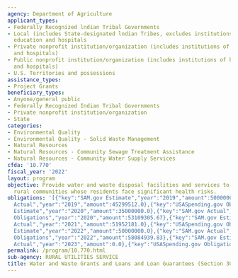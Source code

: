 ```yaml
---
agency: Department of Agriculture
applicant_types:
- Federally Recognized lndian Tribal Governments
- Local (includes State-designated lndian Tribes, excludes institutions of higher
  education and hospitals
- Private nonprofit institution/organization (includes institutions of higher education
  and hospitals)
- Public nonprofit institution/organization (includes institutions of higher education
  and hospitals)
- U.S. Territories and possessions
assistance_types:
- Project Grants
beneficiary_types:
- Anyone/general public
- Federally Recognized Indian Tribal Governments
- Private nonprofit institution/organization
- State
categories:
- Environmental Quality
- Environmental Quality - Solid Waste Management
- Natural Resources
- Natural Resources - Community Sewage Treatment Assistance
- Natural Resources - Community Water Supply Services
cfda: '10.770'
fiscal_year: '2022'
layout: program
objective: Provide water and waste disposal facilities and services to low income
  rural communities whose residents face significant health risks.
obligations: '[{"key":"SAM.gov Estimate","year":"2019","amount":50000000.0},{"key":"SAM.gov
  Actual","year":"2019","amount":45299512.0},{"key":"USASpending.gov Obligations","year":"2019","amount":44117035.9},{"key":"SAM.gov
  Estimate","year":"2020","amount":35000000.0},{"key":"SAM.gov Actual","year":"2020","amount":53159306.0},{"key":"USASpending.gov
  Obligations","year":"2020","amount":53109305.67},{"key":"SAM.gov Estimate","year":"2021","amount":26000000.0},{"key":"SAM.gov
  Actual","year":"2021","amount":51952181.0},{"key":"USASpending.gov Obligations","year":"2021","amount":22952971.0},{"key":"SAM.gov
  Estimate","year":"2022","amount":50000000.0},{"key":"SAM.gov Actual","year":"2022","amount":58084940.0},{"key":"USASpending.gov
  Obligations","year":"2022","amount":58084939.83},{"key":"SAM.gov Estimate","year":"2023","amount":48684843.0},{"key":"SAM.gov
  Actual","year":"2023","amount":0.0},{"key":"USASpending.gov Obligations","year":"2023","amount":15015000.0}]'
permalink: /program/10.770.html
sub-agency: RURAL UTILITIES SERVICE
title: Water and Waste Grants and Loans and Loan Guarantees (Section 306C)
---
```

